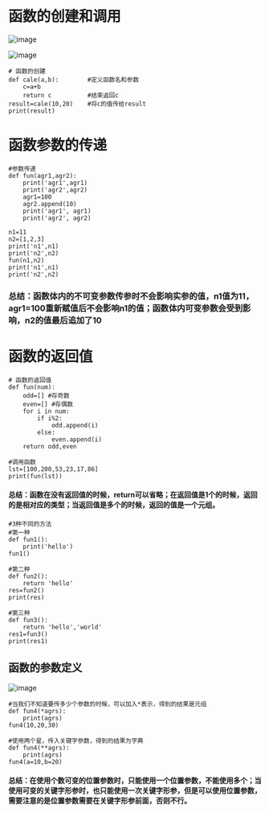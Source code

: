 # 函数的创建和调用
![image](https://user-images.githubusercontent.com/71583369/150242001-16e00135-f046-4d91-9b36-e675cd4f5319.png)

![image](https://user-images.githubusercontent.com/71583369/150242456-7c79fa64-ccc0-49f6-bc0e-0b7026cc762e.png)
```
# 函数的创建
def cale(a,b):        #定义函数名和参数
    c=a+b
    return c          #结束返回c
result=cale(10,20)    #将c的值传给result
print(result)
```
# 函数参数的传递
```
#参数传递
def fun(agr1,agr2):
    print('agr1',agr1)
    print('agr2',agr2)
    agr1=100
    agr2.append(10)
    print('agr1', agr1)
    print('agr2', agr2)

n1=11
n2=[1,2,3]
print('n1',n1)
print('n2',n2)
fun(n1,n2)
print('n1',n1)
print('n2',n2)
```
### 总结：函数体内的不可变参数传参时不会影响实参的值，n1值为11，agr1=100重新赋值后不会影响n1的值；函数体内可变参数会受到影响，n2的值最后追加了10

# 函数的返回值
```
# 函数的返回值
def fun(num):
    odd=[] #存奇数
    even=[] #存偶数
    for i in num:
        if i%2:
            odd.append(i)
        else:
            even.append(i)
    return odd,even

#调用函数
lst=[100,200,53,23,17,86]
print(fun(lst))
```
#### 总结：函数在没有返回值的时候，return可以省略；在返回值是1个的时候，返回的是相对应的类型；当返回值是多个的时候，返回的值是一个元组。
```
#3种不同的方法
#第一种
def fun1():
    print('hello')
fun1()

#第二种
def fun2():
    return 'hello'
res=fun2()
print(res)

#第三种
def fun3():
    return 'hello','world'
res1=fun3()
print(res1)
```
## 函数的参数定义
![image](https://user-images.githubusercontent.com/71583369/150288565-9b096012-c6c9-49f1-9988-6bef57ca2f23.png)
```
#当我们不知道要传多少个参数的时候，可以加入*表示，得到的结果是元组
def fun4(*agrs):
    print(agrs)
fun4(10,20,30)

#使用两个星，传入关键字参数，得到的结果为字典
def fun4(**agrs):
    print(agrs)
fun4(a=10,b=20)
```
#### 总结：在使用个数可变的位置参数时，只能使用一个位置参数，不能使用多个；当使用可变的关键字形参时，也只能使用一次关键字形参，但是可以使用位置参数，需要注意的是位置参数需要在关键字形参前面，否则不行。





